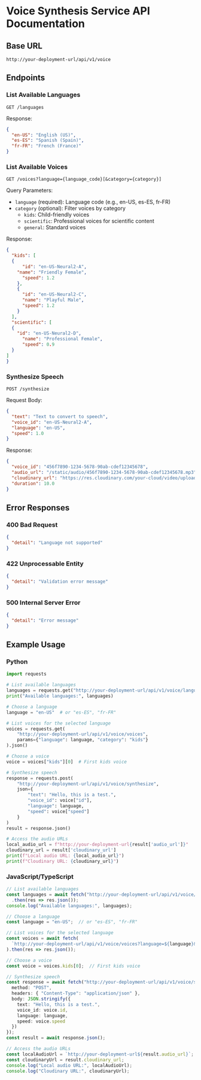 # Voice Synthesis Service API Documentation

## Base URL
```
http://your-deployment-url/api/v1/voice
```

## Endpoints

### List Available Languages
```
GET /languages
```

Response:
```json
{
  "en-US": "English (US)",
  "es-ES": "Spanish (Spain)",
  "fr-FR": "French (France)"
}
```

### List Available Voices
```
GET /voices?language={language_code}[&category={category}]
```

Query Parameters:
- `language` (required): Language code (e.g., en-US, es-ES, fr-FR)
- `category` (optional): Filter voices by category
  - `kids`: Child-friendly voices
  - `scientific`: Professional voices for scientific content
  - `general`: Standard voices

Response:
```json
{
  "kids": [
  {
      "id": "en-US-Neural2-A",
    "name": "Friendly Female",
      "speed": 1.2
    },
    {
      "id": "en-US-Neural2-C",
      "name": "Playful Male",
      "speed": 1.2
    }
  ],
  "scientific": [
  {
    "id": "en-US-Neural2-D",
      "name": "Professional Female",
      "speed": 0.9
  }
]
}
```

### Synthesize Speech
```
POST /synthesize
```

Request Body:
```json
{
  "text": "Text to convert to speech",
  "voice_id": "en-US-Neural2-A",
  "language": "en-US",
  "speed": 1.0
}
```

Response:
```json
{
  "voice_id": "456f7890-1234-5678-90ab-cdef12345678",
  "audio_url": "/static/audio/456f7890-1234-5678-90ab-cdef12345678.mp3",
  "cloudinary_url": "https://res.cloudinary.com/your-cloud/video/upload/v1234567890/voice-synthesis/456f7890-1234-5678-90ab-cdef12345678.mp3",
  "duration": 10.0
}
```

## Error Responses

### 400 Bad Request
```json
{
  "detail": "Language not supported"
}
```

### 422 Unprocessable Entity
```json
{
  "detail": "Validation error message"
}
```

### 500 Internal Server Error
```json
{
  "detail": "Error message"
}
```

## Example Usage

### Python
```python
import requests

# List available languages
languages = requests.get("http://your-deployment-url/api/v1/voice/languages").json()
print("Available languages:", languages)

# Choose a language
language = "en-US"  # or "es-ES", "fr-FR"

# List voices for the selected language
voices = requests.get(
    "http://your-deployment-url/api/v1/voice/voices",
    params={"language": language, "category": "kids"}
).json()

# Choose a voice
voice = voices["kids"][0]  # First kids voice

# Synthesize speech
response = requests.post(
    "http://your-deployment-url/api/v1/voice/synthesize",
    json={
        "text": "Hello, this is a test.",
        "voice_id": voice["id"],
        "language": language,
        "speed": voice["speed"]
    }
)
result = response.json()

# Access the audio URLs
local_audio_url = f"http://your-deployment-url{result['audio_url']}"
cloudinary_url = result['cloudinary_url']
print(f"Local audio URL: {local_audio_url}")
print(f"Cloudinary URL: {cloudinary_url}")
```

### JavaScript/TypeScript
```typescript
// List available languages
const languages = await fetch("http://your-deployment-url/api/v1/voice/languages")
  .then(res => res.json());
console.log("Available languages:", languages);

// Choose a language
const language = "en-US";  // or "es-ES", "fr-FR"

// List voices for the selected language
const voices = await fetch(
  `http://your-deployment-url/api/v1/voice/voices?language=${language}&category=kids`
).then(res => res.json());

// Choose a voice
const voice = voices.kids[0];  // First kids voice

// Synthesize speech
const response = await fetch("http://your-deployment-url/api/v1/voice/synthesize", {
  method: "POST",
  headers: { "Content-Type": "application/json" },
  body: JSON.stringify({
    text: "Hello, this is a test.",
    voice_id: voice.id,
    language: language,
    speed: voice.speed
  })
});
const result = await response.json();

// Access the audio URLs
const localAudioUrl = `http://your-deployment-url${result.audio_url}`;
const cloudinaryUrl = result.cloudinary_url;
console.log("Local audio URL:", localAudioUrl);
console.log("Cloudinary URL:", cloudinaryUrl);
``` 